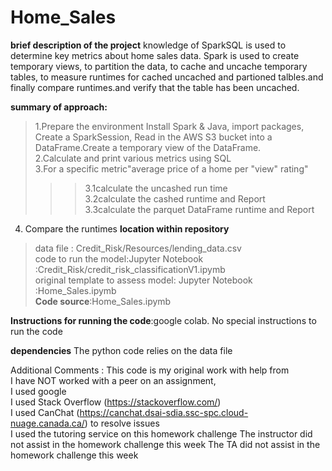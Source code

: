 # Home_Sales
**brief description of the project**
knowledge of SparkSQL is used to determine key metrics about home sales data. Spark is used to create temporary views, to partition the data, to cache and uncache temporary tables, to measure runtimes for cached uncached and partioned talbles.and finally compare runtimes.and verify that the table has been uncached.

**summary of approach:**<br>
>1.Prepare the environment Install Spark & Java, import packages, Create a SparkSession, Read in the AWS S3 bucket into a DataFrame.Create a temporary view of the DataFrame.<br>
2.Calculate and print various metrics using SQL<br>
3.For a specific metric"average price of a home per "view" rating"
>>>3.1calculate the uncashed run time <br>
>>>3.2calculate the cashed runtime and Report<br>
>>>3.3calculate the parquet DataFrame runtime and Report<br>
4. Compare the runtimes
**location within repository**<br>
>data file : Credit_Risk/Resources/lending_data.csv<br>
code to run the model:Jupyter Notebook :Credit_Risk/credit_risk_classificationV1.ipymb<br>
original template to assess model: Jupyter Notebook :Home_Sales.ipymb<br>
**Code source**:Home_Sales.ipymb<br>

**Instructions for running the code**:google colab.  No special instructions to run the code <br>

**dependencies** The python code relies on the data file <br>

Additional Comments :  This code is my original work with help from<br>
I have NOT worked with a peer on an assignment,<br>
I used google<br>
I used Stack Overflow (https://stackoverflow.com/)<br>
I used CanChat (https://canchat.dsai-sdia.ssc-spc.cloud-nuage.canada.ca/) to resolve issues<br>
I used the tutoring service on this homework challenge
The instructor did not assist in the homework challenge this week The TA did not assist in the homework challenge this week
